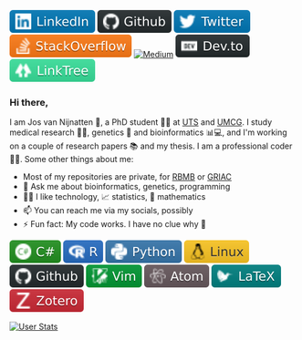 [![Linkedin Badge][logo_linkedin]](https://www.linkedin.com/in/jos-van-nijnatten/)
[![Github Badge][logo_github]](https://github.com/vanNijnatten/)
[![Twitter Badge][logo_twitter]](https://twitter.com/J_vanNijnatten)
[![StackOverdlow][logo_stackoverflow]](https://stackoverflow.com/story/vannijnatten)
[![Medium][logo_medium]](https://medium.com/@VanNijnatten)
[![Dev.to][logo_devto]](https://dev.to/vannijnatten)
[![LinkTree][logo_linktree]](https://linktr.ee/vanNijnatten)


### Hi there,
I am Jos van Nijnatten 🧔, a PhD student 🧑‍🔬 at [UTS](http://www.uts.edu.au) and [UMCG](https://www.umcg.nl). I study medical research 🦠🔬, genetics 🧬 and bioinformatics 📊💻, and I'm working on a couple of research papers 📚 and my thesis. I am a professional coder 👨‍💻. Some other things about me:


- Most of my repositories are private, for [RBMB](https://github.com/UTS-Bioinformatics) or [GRIAC](https://github.com/GRIAC-Bioinformatics)<br />
- 💬 Ask me about bioinformatics, genetics, programming<br />
- 🧑‍💻 I like technology, 📈 statistics, 🧮 mathematics<br />
- 📫 You can reach me via my socials, possibly<br />
- ⚡ Fun fact: My code works. I have no clue why 🤨


[![C-Sharp][logo_csharp]](#)
[![R][logo_r]](#)
[![Python][logo_python]](#)
[![Linux][logo_linux]](#)
[![GitHub][logo_github]](#)
[![Vim][logo_vim]](#)
[![Atom][logo_atom]](#)
[![LaTeX][logo_latex]](#)
[![Zotero][logo_zotero]](#)

[![User Stats](https://github-readme-stats.vercel.app/api?username=vanNijnatten&count_private=true&show_icons=true&hide_title=true&theme=chartreuse-dark&hide_border=true&bg_color=00000000)](#)
<!-- [![User Languages](https://github-readme-stats.vercel.app/api/top-langs/?username=vanNijnatten&layout=compact&hide_title=true&theme=chartreuse-dark&hide_border=true&bg_color=00000000)](#) -->


<!-- shields.io icons via https://simpleicons.org/ -->
<!-- https://img.shields.io/badge/-Atom-66585c?style=flat&logoColor=white&logo=atom -->
[logo_atom]: img/atom.svg "Atom.io"
<!-- https://img.shields.io/badge/-C%23-239120?style=flat&logoColor=white&logo=c-sharp -->
[logo_csharp]: img/csharp.svg "C#"
<!-- https://img.shields.io/badge/-Dev.to-242A2D?style=flat&logo=dev.to&logoColor=white -->
[logo_devto]: img/devto.svg "DEV.To"
<!-- https://img.shields.io/badge/-GitHub-181717?style=flat&logoColor=white&logo=github -->
[logo_github]: img/github.svg "GitHub"
<!-- https://img.shields.io/badge/-LaTeX-008080?style=flat&logoColor=white&logo=latex -->
[logo_latex]: img/latex.svg "LaTeX"
<!-- https://img.shields.io/badge/-LinkedIn-0077B5?style=flat&logo=Linkedin&logoColor=white -->
[logo_linkedin]: img/linkedin.svg "LinkedIn"
<!-- https://img.shields.io/badge/-LinkTree-39e09b?style=flat&logo=linktree&logoColor=white -->
[logo_linktree]: img/linktree.svg "LinkTree"
<!-- https://img.shields.io/badge/-Linux-fcc624?style=flat&logoColor=white&logo=linux -->
[logo_linux]: img/linux.svg "Linux"
<!-- https://img.shields.io/badge/-Medium-000000?style=flat&logoColor=white&logo=Medium -->
[logo_medium]: https://img.shields.io/badge/-Medium-000000?style=flat&logoColor=white&logo=Medium "Medium"
<!-- https://img.shields.io/badge/-Mendeley-9d1620?style=flat&logoColor=white&logo=mendeley -->
[logo_mendeley]: img/mendeley.svg "Mendeley"
<!-- https://img.shields.io/badge/-Python-3776ab?style=flat&logoColor=white&logo=python -->
[logo_python]: img/python.svg "Python"
<!-- https://img.shields.io/badge/-R-276dc3?style=flat&logoColor=white&logo=r -->
[logo_r]: img/r.svg "R"
<!-- https://img.shields.io/badge/-StackOverflow-FE7A16?style=flat&logo=StackOverflow&logoColor=white -->
[logo_stackoverflow]: img/stackoverflow.svg "Stack Overflow"
<!-- https://img.shields.io/badge/-Twitter-0077B5?style=flat&logo=Twitter&logoColor=white -->
[logo_twitter]: img/twitter.svg "Twitter"
<!-- https://img.shields.io/badge/-Vim-019733?style=flat&logoColor=white&logo=vim -->
[logo_vim]: img/vim.svg "Vim"
<!-- https://img.shields.io/badge/-Zotero-CC2936?style=flat&logoColor=white&logo=zotero -->
[logo_zotero]: img/zotero.svg "Zotero"


